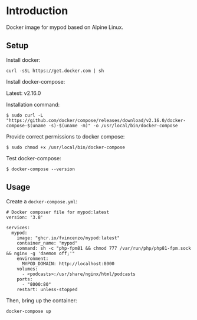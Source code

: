 # Introduction

Docker image for mypod based on Alpine Linux.  

## Setup

Install docker:
```
curl -sSL https://get.docker.com | sh
```

Install docker-compose:

Latest: v2.16.0

Installation command:
```
$ sudo curl -L "https://github.com/docker/compose/releases/download/v2.16.0/docker-compose-$(uname -s)-$(uname -m)" -o /usr/local/bin/docker-compose
```

Provide correct permissions to docker compose:
```
$ sudo chmod +x /usr/local/bin/docker-compose
```

Test docker-compose:
```
$ docker-compose --version
```

## Usage

Create a `docker-compose.yml`:

```
# Docker composer file for mypod:latest
version: '3.8'

services:
  mypod:
    image: "ghcr.io/fvincenzo/mypod:latest"
    container_name: "mypod"
    command: sh -c "php-fpm81 && chmod 777 /var/run/php/php81-fpm.sock && nginx -g 'daemon off;'"
    environment:
      MYPOD_DOMAIN: http://localhost:8000
    volumes:
      - <podcasts>:/usr/share/nginx/html/podcasts
    ports:
      - "8000:80"
    restart: unless-stopped
```

Then, bring up the container:
```
docker-compose up
```